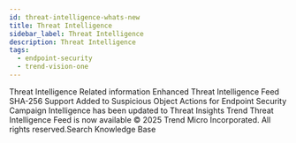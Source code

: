 ```yaml
---
id: threat-intelligence-whats-new
title: Threat Intelligence
sidebar_label: Threat Intelligence
description: Threat Intelligence
tags:
  - endpoint-security
  - trend-vision-one
---
```


 Threat Intelligence Related information Enhanced Threat Intelligence Feed SHA-256 Support Added to Suspicious Object Actions for Endpoint Security Campaign Intelligence has been updated to Threat Insights Trend Threat Intelligence Feed is now available © 2025 Trend Micro Incorporated. All rights reserved.Search Knowledge Base